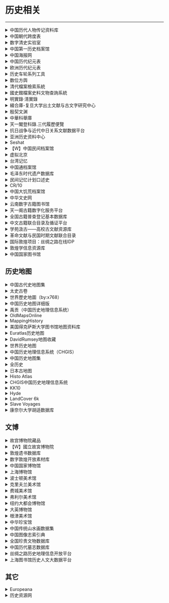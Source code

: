 # 历史相关

---

<div class="grid">
    <div><details><summary>中国历代人物传记资料库</summary><p>复旦和哈佛合作的历史人物传记数据库。<br/><a href="https://projects.iq.harvard.edu/chinesecbdb" target="_blank" role="button" class="outline">访问网站</a></p></details></div>
    <div><details><summary>中国朝代跨度表</summary><p>网友整理的中国朝代跨度表，是一个Excel文件，需要下载查看。<br/><a href="https://wwpan.lanzoul.com/iyUrT01inj6d" target="_blank" role="button" class="outline">蓝奏云链接</a></p></details></div>
    <div><details><summary>数字清史实验室</summary><p>由教育部人文社科研究基地清史研究所主持，成立于2018年1月14日。实验室致力于清史数据的开发与共享，致力于打造集时空于一体的数据平台。<br/>目前可用的数据库包括：清史专题数据库；中国历史官员量化数据库——清代，缙绅录；清代以来经济史数据<br/><a href="http://39.96.59.69/" target="_blank" role="button" class="outline">访问网站</a></p></details></div>
</div>
<div class="grid">
    <div><details><summary>中国第一历史档案馆</summary><p>有很多可以查的数据，比如可以全文检索《清会典》、《清实录》等书，以及可以查询清朝档案。<br/><a href="http://www.lsdag.com/" target="_blank" role="button" class="outline">访问网站</a></p></details></div>
    <div><details><summary>中国海报网</summary><p>一个收录了超过3050张中国宣传海报的网站，其中包含有关其历史、背景和设计的信息。<br/><a href="https://www.chineseposters.net/" target="_blank" role="button" class="outline">访问网站</a></p></details></div>
    <div><details><summary>中国历代纪元表</summary><p>网友整理的一个中国历代纪元表，很详细。<br/><a href="https://wwpan.lanzoul.com/iutJJ03plxqj" target="_blank" role="button" class="outline">访问网站</a></p></details></div>
</div>
<div class="grid">
    <div><details><summary>欧洲历代纪元表</summary><p>网友整理的一个欧洲历代纪元表，很详细。<br/><a href="https://wwpan.lanzoul.com/ijH9E03plxpi" target="_blank" role="button" class="outline">访问网站</a></p></details></div>
    <div> <details><summary>历史车轮系列工具</summary><p>提供中西历转换器、时光日历、历史长河图、历史卷轴动画、人物生平时间轴、简易历史地图等工具。<br/><a href="https://www.lishichelun.com/wheel" target="_blank" role="button" class="outline">访问网站</a></p></details></div>
    <div><details><summary>数位方舆</summary><p>一个可以找到一些中国历史相关的图片的网站<br/><a href="https://digitalatlas.ascdc.sinica.edu.tw/index.jsp" target="_blank" role="button" class="outline">访问网站</a></p></details></div>
</div>
<div class="grid">
    <div><details><summary>清代檔案檢索系統</summary><p>中华民国国立故宫博物院提供的清代档案检索系统，可以在线检索清代档案<br/><a href="https://qingarchives.npm.edu.tw/" target="_blank" role="button" class="outline">访问网站</a></p></details></div>
    <div><details><summary>國史館檔案史料文物查詢系統</summary><p>中华民国国史馆开发的档案史料文物查询系统，提供了部分民国档案查询调阅<br/><a href=" index.php" target="_blank" role="button" class="outline">访问网站</a></p></details></div>
    <div><details><summary>明實錄·淸實錄</summary><p>韩国人出品的可以全文检索明实录和清实录的网站，需要用繁体检索<br/><a href="https://sillok.history.go.kr/mc/searchResultList.do" target="_blank" role="button" class="outline">访问网站</a></p></details></div>
</div>
<div class="grid">
    <div><details><summary>綴合庫-复旦大学出土文献与古文字研究中心</summary><p>复旦大学出土文献与古文字研究中心研发的“缀玉联珠”甲骨缀合信息库，致力于全面整合甲骨缀合信息，将缀合情况、出处、缀合者等信息汇于一处，冀为学界提供查检之便。目前库内共有缀合信息6500余条，并将持续更新。缀合库坚持开放原则，内置交流反馈功能，使读者与编纂人员得以良性互动。<br/><a href="http://www.fdgwz.org.cn/ZhuiHeLab/Home" target="_blank" role="button" class="outline">访问网站</a></p></details></div>
    <div><details><summary>殷契文渊</summary><p>旨在广集殷墟甲骨文发现一百多年来种种甲骨著录与其论著文献等。具体而言，包括甲骨字形库、甲骨著录库、甲骨文献库、甲骨文知识服务平台，期为甲骨文与甲骨学研习者提供便利。<br/>可以在搜索框直接点击搜索按钮可以查看站点收录的甲骨著录列表，随便点击进入一个列出了该著录下所有的拓片信息，微信扫码后支持高清大图的下载<br/><a href="https://jgw.aynu.edu.cn/ajaxpage/home2.0/index.html" target="_blank" role="button" class="outline">访问网站</a></p></details></div>
    <div><details><summary>中華科舉庫</summary><p>可以查询元、明、清三代的科举数据，需要用繁体中文查询<br/><a href="http://kjk.wenjinguan.com/" target="_blank" role="button" class="outline">访问网站</a></p></details></div>
</div>
<div class="grid">
    <div><details><summary>天一閣登科錄.三代履歷便覽</summary><p>书阁古籍爱好者整理的天一閣登科錄.三代履歷便覽，可以查询三代登科数据，需要下载使用，文件8G左右<br/><a href="
https://new.shuge.org/meet/topic/57003/" target="_blank" role="button" class="outline">访问网站</a></p></details></div>
    <div><details><summary>抗日战争与近代中日关系文献数据平台</summary><p>由中国社会科学院近代史研究所出品，已经上线的晚清民国时期报纸830种，期刊突破2,300种，图书23,000余册，此外还包括图片、音视频等资源，如以图像数据计算，总数已超过1,500万页。只是在线阅览直接打开网站就可以使用，如果准备把资料下载到本地、可以注册一个免费账号（注册满24小时后，每个账号每月可下载2000张图像。<br/><a href="https://www.modernhistory.org.cn/#/" target="_blank" role="button" class="outline">访问网站</a></p></details></div>
    <div><details><summary>亚洲历史资料中心</summary><p>日本在2001年开放出来的一个历史档案库，据说有近3000万页的档案图像资料。<br/><a href="https://www.jacar.archives.go.jp/aj/meta/default" target="_blank" role="button" class="outline">访问网站</a></p></details></div>
</div>
<div class="grid">
    <div><details><summary>Seshat</summary><p>由彼得·图尔钦开发的开放的全球历史数据库<br/><a href="https://seshatdatabank.info/" target="_blank" role="button" class="outline">访问网站</a></p></details></div>
    <div><details><summary>【W】中国民间档案馆</summary><p>该站点致力于提供有关中国人民寻求恢复其国家历史的运动的重要文件、电影、博客和出版物。<br/><a href="https://minjian-danganguan.org/zh" target="_blank" role="button" class="outline">访问网站</a></p></details></div>
    <div><details><summary>虚拟北京</summary><p>该作品集通过使用数字技术、H-GIS 和视觉资料来探索 20 世纪 20 年代至 40 年代北京的历史。该项目的主要视觉资料包括两个摄影集。第一套是西德尼·甘博（Sidney D. Gamble）的作品集，甘博是一名社会学家和传教士，1917 年至 1937 年在中国生活，其工作重点关注北京最贫困的人群。第二批藏品来自德国摄影师海达·莫里森（Hedda Morrison），她从 1933 年开始在中国生活，直到第二次世界大战结束。除了视觉资料外，还有市政府警察局和社会事务局的记录，以及记录城市普通居民日常生活的新闻记录。藏品旨在向观众传达中国普通人的生活方式、传统和习俗。<br/><a href="http://beijing.virtualcities.fr/Presentation/Overview" target="_blank" role="button" class="outline">访问网站</a></p></details></div>
</div>
<div class="grid">
    <div><details><summary>台湾记忆</summary><p>台湾国立中央图书馆创建了这一数字藏书，用于分析和建立与台湾有关的历史文本、图像和其他文献的解释性信息，时间跨度从 18 世纪到 20 世纪。这些文献揭示了 19 世纪日本殖民统治和清朝统治下的台湾社会，以及现代台湾的政治。该藏品目前包含 267,000 多件藏品和 278 万多页图片，有英文和中文两种版本。<br/><a href="https://tm.ncl.edu.tw/index" target="_blank" role="button" class="outline">访问网站</a></p></details></div>
    <div><details><summary>中国通档案馆</summary><p>中国通档案馆由加州州立大学北岭分校的罗伯特·戈斯坦德教授（Robert Gohstand ）于 1996 年建立，目的是保存和宣传 20 世纪初曾在中国居住和工作过的许多其他国家和文化背景的人的遗产。档案包括信件、日记、照片、明信片、书籍、期刊和报纸。藏品有英文版。<br/><a href="https://library.csun.edu/SCA/OldChinaHands" target="_blank" role="button" class="outline">访问网站</a></p></details></div>
    <div><details><summary>毛泽东时代遗产数据库</summary><p>该项目由德国弗莱堡大学的丹尼尔·里斯（Daniel Leese ）指导。该网站包含经过精心整理的数千份有关毛泽东时代遗产问题的文件和图片。除官方文件外，还有内部分发的示范案例集、口述历史访谈记录和其他相关材料。该项目的一个主要目的是研究和展示中国共产党的战略以及毛泽东逝世后重大政策变化带来的社会后果。<br/><a href="https://www.maoistlegacy.de/db/users/login" target="_blank" role="button" class="outline">访问网站</a></p></details></div>
</div>
<div class="grid">
    <div><details><summary>民间记忆计划口述史</summary><p>民间记忆计划口述史的藏品包括 2009 年至 2016 年采访的数字视频记录和书面文件。采访由吴文光在中国北京经营的电影工作室——草场地工作站的相关电影制作人进行，其采访内容均为中国人讲述20 世纪中期中国农村生活，主要是大饥荒期间的经历，也包括土地改革和集体化、大跃进、四清运动和文化大革命。至今已有150 多名青年电影制作人加入了该项目，自 2010 年以来，他们走访了中国各省 的246 个村庄，采访了 1100 多名老年村民。该作品集有中英文两种版本，采访以中文进行。<br/><a href="https://repository.duke.edu/dc/memoryproject" target="_blank" role="button" class="outline">访问网站</a></p></details></div>
    <div><details><summary>CR/10</summary><p>一个实验性口述历史项目。旨在中立地收集普通民众对1966年至1976年历时10年的中国无产阶级文化大革命的真实记忆和印象。访谈征集从2015年12月开始，一直持续至今。到目前为止，匹兹堡大学数字馆藏网站上已发布 121 篇采访。<br/><a href="https://culturalrevolution.pitt.edu/" target="_blank" role="button" class="outline">访问网站</a></p></details></div>
    <div><details><summary>中国大饥荒档案馆</summary><p>该网站建于 2000 年，旨在提供有关大饥荒的中国学术研究成果。该网站拥有宝贵的文献资料，尤其是 2008 年大饥荒 50 周年国际研讨会的文献资料，包括重大事件年表、原始文献以及有关大饥荒的文章。该网站已数年未更新，但仍是研究中国当代史的有用资源。该网站中文版。<br/><a href="https://www.yhcw.net/" target="_blank" role="button" class="outline">访问网站</a></p></details></div>
</div>
<div class="grid">
    <div><details><summary>中华文史网</summary><p>目前主要为清史编纂委员会及其下属部门提供网络信息服务，即时通过网络对外发布项目招标等相关信息。从发展趋势来说，“中华文史网”将努力探索博大精深的中华文明的各个分支，建设成为一个中华学术的网络研究平台。<br/><a href="http://www.historychina.net/" target="_blank" role="button" class="outline">访问网站</a></p></details></div>
    <div><details><summary>云南数字古籍图书馆</summary><p>云南省图书馆是我国馆藏古籍文献较为丰富的图书馆之一，馆藏古籍41万多册，其中善本1600余部2.8万多册，共有126部古籍入选《国家珍贵古籍名录》。该数据库是云南省图书馆建立的古籍数据库，目前收录古籍756部 3233册。<br/><a href="http://msq.ynlib.cn/index.html" target="_blank" role="button" class="outline">访问网站</a></p></details></div>
    <div><details><summary>天一阁古籍数字化服务平台</summary><p>天一阁是我国现存历史最悠久的私家藏书楼，也是世界上最古老的三大家族图书馆之一。天一阁建于明嘉靖四十至四十五年（公元1561—1566年）之间，原为明兵部右侍郎范钦的藏书处。现藏各类古籍近30万卷，其中珍椠善本8万余卷。该数据库现收录各类文献22982种，其中部分提供全文图像。<br/><a href="https://gj.tianyige.com.cn/" target="_blank" role="button" class="outline">访问网站</a></p></details></div>
</div>
<div class="grid">
    <div><details><summary>全国古籍普查登记基本数据库</summary><p>全国古籍普查登记基本数据库”是全国古籍普查工作的重要成果之一。数据库发布的内容主要包括普查编号、索书号、题名、著者、版本、册数、馆藏单位等信息。系统支持用户按照题名、著者、版本、收藏单位、普查编号、索书号等字段进行简单检索（单一字段检索）或高级检索（组合字段检索），支持繁简共检，检索结果可按照普查编号和题名进行排序，同时可按照单位进行导航。国家古籍保护中心将根据普查工作进展，陆续发布古籍普查数据。该数据库累计发布264家单位古籍普查数据825362条7973050册。<br/><a href="http://202.96.31.78/xlsworkbench/publish?tdsourcetag=s_pcqq_aiomsg" target="_blank" role="button" class="outline">访问网站</a></p></details></div>
    <div><details><summary>中文古籍联合目录及循证平台</summary><p>中文古籍联合目录及循证平台是上海图书馆数字人文平台的一个试验型项目，目前收录有1400余家机构的古籍馆藏目录，其中上海图书馆的古籍馆藏、加州柏克莱大学东亚图书馆的中文善本馆藏、哈佛燕京图书馆的中文善本馆藏、澳门大学图书馆的中文古籍馆藏可在线访问部分扫描影像全文。除此之外，还融合了一些在历史上有一定影响的官修目录、史志目录、藏书楼目录、私家目录和版本目录等，辅之以人名、地名、印章、避讳字、刻工等额外规范数据，并将结合即将开发完成的内容分析统计、时空及社会关系分析和可视化工具。该项目旨在藉由分布式云平台技术和关联语义技术，实现各馆现存古籍珍藏的联合查询、规范控制，并提供学者循证版本、考镜流藏之功用，未来希望更多的图书馆携手加入，以嘉惠学林、泽被后人。<br/><a href="https://gj.library.sh.cn/index" target="_blank" role="button" class="outline">访问网站</a></p></details></div>
    <div><details><summary>学苑汲古——高校古文献资源库</summary><p>“学苑汲古——高校古文献资源库”是一个汇集高校古文献资源的数字图书馆，由北京大学、北京师范大学、南京大学、四川大学等高校图书馆先行合力创建。内容不仅包括各参建馆所藏古文献资源的书目记录，而且还配有部分相应的书影或全文图像。各馆并向读者提供一定范围的文献传递服务。该资源库为中国高等教育文献保障系统（CALIS）的特色库项目之一。普通用户可以查看该数据库古籍书目记录的简要和详细显示结果，以及相应图像的缩略图。<br/><a href="http://rbsc.calis.edu.cn:8086/aopac/jsp/indexXyjg.jsp" target="_blank" role="button" class="outline">访问网站</a></p></details></div>
</div>
<div class="grid">
    <div><details><summary>革命文献与民国时期文献联合目录</summary><p>该数据库是革命文献与民国时期文献保护计划建设成果。累计记录一般民国文献385886种，革命文献29372种、报刊14500种。其中部分文献提供全文链接和目录信息。<br/><a href="http://pcpt.nlc.cn/mgwx/historyDoc/connection.action" target="_blank" role="button" class="outline">访问网站</a></p></details></div>
    <div><details><summary>国际敦煌项目：丝绸之路在线IDP</summary><p>IDP是一个开创性的国际性协作项目，目标是使敦煌及丝绸之路东段其他考古遗址出土的写本、绘画、纺织品以及艺术品的信息与图像能在互联网上自由地获取，并通过教育与研究项目鼓励用户利用这些资源。大英图书馆、中国国家图书馆、圣彼得堡东方学研究所、龙谷大学、柏林勃兰登堡科学与人文科学院、敦煌研究院、法国国家图书馆、高丽大学校民族文化研究院等机构为该数据库提供图像。中国国家图书馆是IDP中文网站的建立和维护机构。该数据库目前累计收录567364个图像，其中主要是敦煌文书图像。<br/><a href="http://idp.nlc.cn/" target="_blank" role="button" class="outline">访问网站</a></p></details></div>
    <div><details><summary>敦煌学信息资源库</summary><p>敦煌学信息资源库包含334738条文博类资源，开放资源类型涵盖期刊、硕博士论文、电子书、图书、多媒体资源等。包含多个专题库和数字敦煌虚拟展示平台。其中期刊论文、硕博士论文、图书提供全文下载，电子书提供在线阅读。<br/><a href="http://dh.dha.ac.cn/" target="_blank" role="button" class="outline">访问网站</a></p></details></div>
</div>
<div class="grid">
    <div><details><summary>中国国家图书馆</summary><p>中国国家图书馆将自建资源和大部分外购商业资源放到网站上。实名注册后可远程访问全部自建资源和部分外购资源。自建资源是其资源特色，其中古籍、民国文献等可以免登录访问。<br/><a href="http://read.nlc.cn/user/index" target="_blank" role="button" class="outline">访问网站</a></p></details></div>
    <div> </div>
    <div> </div>
</div>

## 历史地图

<div class="grid">
    <div><details><summary>中国古代史地图集</summary><p>由郭刚教授整理的中国古代地图，内容比较少。<br/><a href="https://home.olemiss.edu/~gg/hstrymap/lishidit.htm" target="_blank" role="button" class="outline">访问网站</a></p></details></div>
    <div><details><summary>太史古卷</summary><p>在线的中国历史地图（用现代地图渲染的），支持每年的郡县标记和查询。拖动滑块和直接输入数字就可以看到相应年份的郡县地图。而且还支持了年号和在位时间的搜索和索引。<br/><a href="https://hisgeomap.com/" target="_blank" role="button" class="outline">访问网站</a></p></details></div>
    <div><details><summary>世界歷史地圖（by:x768）</summary><p>有中文、英文、日文三种语言；时间从公元前4000年开始，最新更新到了2014年；除了表明一个时期的全球势力分布，还表明了该势力的统治者。原作者提供的是离线版本，本站自行维护了一个在线版本，但功能残缺，请自行选择。<br/><a href="http://x768.com/w/twha.zh-hant" target="_blank" role="button" class="outline">离线版本</a><br/><a href="https://mmo.rth.app/" target="_blank" role="button" class="outline">在线版本</a></p></details></div>
</div>
<div class="grid">
    <div><details><summary>中国历史地图详细版</summary><p>涵盖了中国重大历史事件导致的地图疆域的变化，文件较大，以百度网盘的形式提供，下载后离线使用。<br/><a href="https://pan.baidu.com/s/1mgKFhB6" target="_blank" role="button" class="outline">网盘链接</a></p></details></div>
    <div><details><summary>禹贡（中国历史地理信息系统）</summary><p>复旦大学和哈佛合作开发的一个历史地图系统，实测在线版好像有一些问题，建议下载使用。<br/><a href="http://yugong.fudan.edu.cn/views/chgis_index.php" target="_blank" role="button" class="outline">访问网站</a></p></details></div>
    <div><details><summary>OldMapsOnline</summary><p>在线旧地图查询，有一个似乎很高级的查找系统。（英文）<br/><a href="https://www.oldmapsonline.org/" target="_blank" role="button" class="outline">访问网站</a></p></details></div>
</div>
<div class="grid">
    <div><details><summary>MappingHistory</summary><p>按各大洲分类，可以选择不同的历史时期时间段进入子页面，子页面还能播放动画展示地图变化情况的历史地图网站。（英文，没有亚洲部分）<br/><a href="https://mappinghistory.uoregon.edu/english/index.html" target="_blank" role="button" class="outline">访问网站</a></p></details></div>
    <div><details><summary>美国得克萨斯大学图书馆地图资料库</summary><p>分类收集了世界各国各时期的地图，20世纪以后的地图绝大多数都由中央情报局提供。<br/><a href="https://maps.lib.utexas.edu/maps/" target="_blank" role="button" class="outline">访问网站</a></p></details></div>
    <div><details><summary>Euratlas历史地图</summary><p>主要收集了欧洲、中东、古罗马和世界地图。（英文）<br/><a href="https://www.euratlas.net/history/index.html" target="_blank" role="button" class="outline">访问网站</a></p></details></div>
</div>
<div class="grid">
    <div><details><summary>DavidRumsey地图收藏</summary><p>一个地图收集网站，看起来挺高端的。（英文）<br/><a href="https://www.davidrumsey.com/" target="_blank" role="button" class="outline">访问网站</a></p></details></div>
    <div><details><summary>世界历史地图</summary><p>外国网友们自行绘制的世界历史地图。（英文）<br/><a href="https://www.worldhistorymaps.info/" target="_blank" role="button" class="outline">访问网站</a></p></details></div>
    <div><details><summary>中国历史地理信息系统（CHGIS）</summary><p>一个免费的中国朝代地名和历史行政单位数据库。（需要下载使用，但提供了在线查询入口）<br/><a href="http://chgis.fas.harvard.edu/" target="_blank" role="button" class="outline">访问网站</a><br/><a href="https://sites.fas.harvard.edu/~chgis/search/" target="_blank" role="button" class="outline">在线查询入口</a></p></details></div>
</div>
<div class="grid">
    <div><details><summary>中国历史地图集</summary><p>谭其骧先生主编的《中国历史地图集》的扫描版本（是一个压缩包，下载解压后使用），如果此链接失效，这套图书也可以在Zlibrary上找到。<br/><a href="https://drive.b-hu.org/Index/%E4%B8%AD%E5%9B%BD%E5%8E%86%E5%8F%B2%E5%9C%B0%E5%9B%BE%E9%9B%86.rar" target="_blank" role="button" class="outline">点击下载</a></p></details></div>
    <div><details><summary>全历史</summary><p>一个可以很方便的查询时空地图和人物关系图谱的网站，也有app<br/><a href="https://www.allhistory.com/" target="_blank" role="button" class="outline">访问网站</a></p></details></div>
    <div><details><summary>日本古地图</summary><p>日本地理空间信息局收集和保存旧地图等，作为历史、文化和学术研究的资料。<br/><a href="https://kochizu.gsi.go.jp/" target="_blank" role="button" class="outline">访问网站</a></p></details></div>
</div>
<div class="grid">
    <div><details><summary>Histo Atlas</summary><p>一个开源的提供历史地图的在线编辑、分享的网站。站点同时提供了geojson格式的数据下载，可以下载后在类似QGIS这类软件上再做二次加工<br/><a href="http://histoatlas.org/" target="_blank" role="button" class="outline">访问网站</a><br/><a href="https://github.com/shevekk/Historical-Atlas" target="_blank" role="button" class="outline">项目地址</a></p></details></div>
    <div><details><summary>CHGIS中国历史地理信息系统</summary><p>一个免费的中国历代地名和历史行政单位数据库，为研究人员提供了一个基础 GIS 平台，用于空间分析或将中国的历史划分可视化为数字地图。<br/><a href="https://chgis.fas.harvard.edu/" target="_blank" role="button" class="outline">访问网站</a></p></details></div>
    <div><details><summary>KK10</summary><p>前工业时代人为土地覆盖变化情况，以年为单位进行提供了1850年（也就是所谓的“前工业时代”）前共计7901年的数据<br/><a href="https://doi.pangaea.de/10.1594/PANGAEA.871369" target="_blank" role="button" class="outline">访问网站</a></p></details></div>
</div>
<div class="grid">
    <div><details><summary>Hyde</summary><p>全球历史环境数据集，自1995年发布1.0版本以来持续在迭代更新，最新的是今年（2023年）发布的3.3版本，时间范围覆盖了公元前1万年至今<br/><a href="https://landuse.sites.uu.nl/hyde-project/" target="_blank" role="button" class="outline">访问网站</a></p></details></div>
    <div><details><summary>LandCover 6k</summary><p>向气候建模界提供有关过去土地利用的信息，包括：基于花粉的土地覆盖变化定量估计，即植物功能类型和三种土地覆盖类型（即夏绿树、常绿树和开阔地）的 m2/m2；关于主要土地利用类型和与全球进程相关的相关可量化变量的考古/历史信息。在其主页上可以找到更多关于此类研究的信息<br/><a href="https://pastglobalchanges.org/science/wg/former/landcover6k/intro" target="_blank" role="button" class="outline">访问网站</a></p></details></div>
    <div><details><summary>Slave Voyages</summary><p>奴隶贸易航线数据集<br/><a href="https://www.slavevoyages.org/" target="_blank" role="button" class="outline">访问网站</a></p></details></div>
</div>
<div class="grid">
    <div><details><summary>康奈尔大学胡适数据库</summary><p>康奈尔大学图书馆的珍本和手稿收藏部保存着与胡适及其生活和工作有关的原始档案材料。<br/><a href="https://rmc.library.cornell.edu/hushih/" target="_blank" role="button" class="outline">访问网站</a></p></details></div>
    <div> </div>
    <div> </div>
</div>

## 文博

<div class="grid">
    <div><details><summary>故宫博物院藏品</summary><p>包括藏品总目、数字文物库、故宫名画记三个板块，可以检索到文物的基本信息和图片，收录了8万多件文物<br/><a href="https://www.dpm.org.cn/explore/collections.html" target="_blank" role="button" class="outline">访问网站</a></p></details></div>
    <div><details><summary>【W】國立故宮博物院</summary><p>中华民国国立故宫博物院出品，可以查询故宫典藏资料、清代档案、国图文献等<br/><a href="https://www.npm.gov.tw/" target="_blank" role="button" class="outline">访问网站</a></p></details></div>
    <div><details><summary>敦煌遗书数据库</summary><p>由敦煌研究所开发的数据库系统，可以查询到敦煌文书的高清图片和对应的文字内容<br/><a href="https://dhyssjk.dha.ac.cn/dbc_ys/" target="_blank" role="button" class="outline">访问网站</a></p></details></div>
</div>
<div class="grid">
    <div><details><summary>数字敦煌开放素材库</summary><p>一个可以查询敦煌文物数字化的网站，游客可以对素材库内容进行浏览，但是图片清晰度有限；注册账号可以在线查看素材库的所有高清资源；如果要对资源进行下载则需要进行账号实名（通过身份证号+手机验证码验证即可）<br/><a href="https://ip.e-dunhuang.com/" target="_blank" role="button" class="outline">访问网站</a></p></details></div>
    <div><details><summary>中国国家博物馆</summary><p>中国国家博物馆的官方网站，在上面也能找到一些文物图片，馆藏画作的数字化程度都很高，在确定为其藏品的前提下通过名称搜索就好了<br/><a href="https://www.chnmuseum.cn/" target="_blank" role="button" class="outline">访问网站</a></p></details></div>
    <div><details><summary>上海博物馆</summary><p>上海博物馆也有一个数字文物库，查询很方便<br/><a href="https://www.shanghaimuseum.net/mu/frontend/pg/index" target="_blank" role="button" class="outline">访问网站</a></p></details></div>
</div>
<div class="grid">
    <div><details><summary>波士顿美术馆</summary><p><a href="https://www.mfa.org/collections" target="_blank" role="button" class="outline">访问网站</a></p></details></div>
    <div><details><summary>克里夫兰美术馆</summary><p><a href="http://www.clevelandart.org/art/collection/search" target="_blank" role="button" class="outline">访问网站</a></p></details></div>
    <div><details><summary>费城美术馆</summary><p><a href="ttps://philamuseum.org/search" target="_blank" role="button" class="outline">访问网站</a></p></details></div>
</div>
<div class="grid">
    <div><details><summary>弗利尔美术馆</summary><p><a href="https://asia-archive.si.edu/collections/" target="_blank" role="button" class="outline">访问网站</a></p></details></div>
    <div><details><summary>纽约大都会博物馆</summary><p><a href="https://www.metmuseum.org/art/collection" target="_blank" role="button" class="outline">访问网站</a></p></details></div>
    <div><details><summary>大英博物馆</summary><p><a href="https://www.britishmuseum.org/collection" target="_blank" role="button" class="outline">访问网站</a></p></details></div>
</div>
<div class="grid">
    <div><details><summary>根津美术馆</summary><p><a href="https://www.nezu-muse.or.jp/" target="_blank" role="button" class="outline">访问网站</a></p></details></div>
    <div><details><summary>中华珍宝馆</summary><p>绝大部分馆藏博物馆的公开资源在这里都可以找到，图像清晰度有的时候甚至比馆藏博物馆提供的还要好，并且查看无需登录，不过也有部分画作属于VIP资源，这类画作在标题名旁边会有一个小金钱符号<br/><a href="https://g2.ltfc.net/home" target="_blank" role="button" class="outline">访问网站</a></p></details></div>
    <div><details><summary>中国传统山水画数据集</summary><p>WACV 2021 论文使用的数据集：“使用生成对抗网络进行端到端的中国山水画创作”<br/><a href="https://github.com/alicex2020/Chinese-Landscape-Painting-Dataset" target="_blank" role="button" class="outline">项目地址</a></p></details></div>
</div>
<div class="grid">
    <div><details><summary>中国图像志索引典</summary><p>所谓的「索引」，就是提取识别出来画作中的物体，可以根据单项进行过滤查看，方便进行探索式浏览。<br/><a href="https://chineseiconography.org/search/" target="_blank" role="button" class="outline">访问网站</a></p></details></div>
    <div><details><summary>全国珍贵文物数据库</summary><p>该数据库包含全国博物馆馆藏数据2354373条。提供相关文物类别、年代、名称、收藏单位等信息。<br/><a href="http://gl.ncha.gov.cn/#/Industry/Collection-Collection?title=%E5%85%A8%E5%9B%BD%E7%8F%8D%E8%B4%B5%E6%96%87%E7%89%A9%E6%95%B0%E6%8D%AE%E5%BA%93" target="_blank" role="button" class="outline">访问网站</a></p></details></div>
    <div><details><summary>中国历代墓志数据库</summary><p>由浙江大学图书馆古籍碑帖研究与保护中心建设，收录各类型金石拓片19730件，部分有高清图像。<br/><a href="http://csid.zju.edu.cn/tomb/#" target="_blank" role="button" class="outline">访问网站</a></p></details></div>
</div>
<div class="grid">
    <div><details><summary>丝绸之路历史地理信息开放平台</summary><p>丝绸之路历史地理开放平台是受国家社科重大项目与国家文化产业发展专项资金共同支持的科研项目。该平台响应习近平总书记“一带一路”建设号召，由首都师范大学历史地理研究中心张萍教授牵头，汇聚学界历史地理信息建设学者，共同研制开发。基于空间信息技术及其他相关信息技术，结合传统的历史学、考古学等方法，针对丝绸之路沿线的环境、民族、经济、交通、文化等要素进行空间定位，重点针对汉、唐、明、清丝绸之路经济带的兴起、发展和逐渐衰落，结合相应的历史文献资料、考古信息及遥感影像数据等资料，利用GIS技术，构建2000年丝绸之路沿线时空数据库。<br/><a href="http://www.srhgis.com/" target="_blank" role="button" class="outline">访问网站</a></p></details></div>
    <div><details><summary>上海图书馆历史人文大数据平台</summary><p>上海图书馆历史人文大数据平台旨在利用数字人文方法和技术将其馆藏历史人文资源整合起来，实现资源、数据、知识的统一管理和服务，支持数字人文的典型研究范式和应用场景。当前版本基于上述长期目标进行了初步的探索截止到2020年10月，已整合近代报纸510余种、篇目140760余种、广告44210余条、图片20张；期刊8种、篇目30余种、图片16张；近代图书124400余种；家谱71820余种；古籍602450余种；盛档15万余件；红色文献8500余种。以及1332440余人物和7480余事件。本平台为“Demo”（演示）版本。<br/><a href="https://dhc.library.sh.cn/" target="_blank" role="button" class="outline">访问网站</a></p></details></div>
    <div> </div>
</div>

## 其它

<div class="grid">
    <div><details><summary>Europeana</summary><p>一个免费数字图书馆，整合了欧洲各图书馆、博物馆至少四百万笔的数字资源，影像、地图、照片、电子书、报纸、影片，3D等均有。网页以英文为主（有欧洲各语种可选择）<br/><a href="https://www.europeana.eu/en" target="_blank" role="button" class="outline">访问网站</a></p></details></div>
    <div><details><summary>历史资源网</summary><p>香港中文大学教育学院的历史网站，有一些历史资料<br/><a href="https://www.fed.cuhk.edu.hk/history/" target="_blank" role="button" class="outline">访问网站</a></p></details></div>
    <div> </div>
</div>